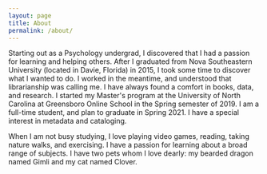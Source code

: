 ```yaml
---
layout: page
title: About
permalink: /about/
---
```


Starting out as a Psychology undergrad, I discovered that I had a passion for learning and helping others. After I graduated from Nova Southeastern University (located in Davie, Florida) in 2015, I took some time to discover what I wanted to do. I worked in the meantime, and understood that librarianship was calling me. I have always found a comfort in books, data, and research. I started my Master's program at the University of North Carolina at Greensboro Online School in the Spring semester of 2019.  I am a full-time student, and plan to graduate in Spring 2021. I have a special interest in metadata and cataloging.

When I am not busy studying, I love playing video games, reading, taking nature walks, and exercising. I have a passion for learning about a broad range of subjects. I have two pets whom I love dearly: my bearded dragon named Gimli and my cat named Clover.
